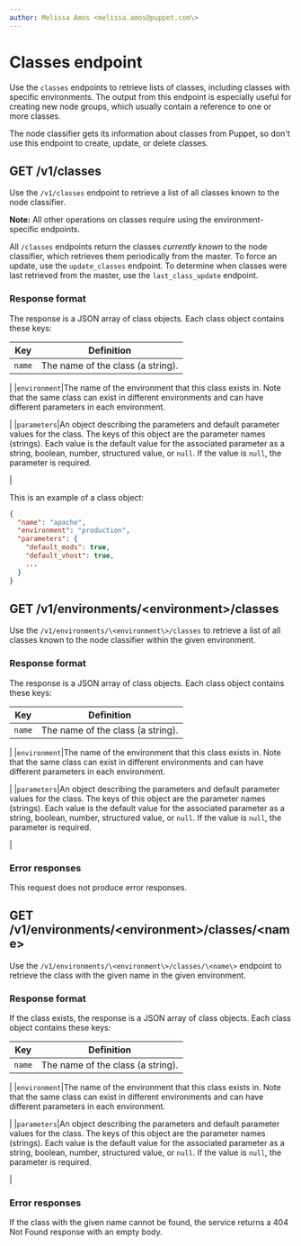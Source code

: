 ```yaml
---
author: Melissa Amos <melissa.amos@puppet.com\>
---
```


# Classes endpoint

Use the `classes` endpoints to retrieve lists of classes, including classes with specific environments. The output from this endpoint is especially useful for creating new node groups, which usually contain a reference to one or more classes.

The node classifier gets its information about classes from Puppet, so don't use this endpoint to create, update, or delete classes.

## GET /v1/classes

Use the `/v1/classes` endpoint to retrieve a list of all classes known to the node classifier.

**Note:** All other operations on classes require using the environment-specific endpoints.

All `/classes` endpoints return the classes *currently known* to the node classifier, which retrieves them periodically from the master. To force an update, use the `update_classes` endpoint. To determine when classes were last retrieved from the master, use the `last_class_update` endpoint.

### Response format

The response is a JSON array of class objects. Each class object contains these keys:

|Key|Definition|
|---|----------|
|`name`|The name of the class \(a string\).

|
|`environment`|The name of the environment that this class exists in. Note that the same class can exist in different environments and can have different parameters in each environment.

|
|`parameters`|An object describing the parameters and default parameter values for the class. The keys of this object are the parameter names \(strings\). Each value is the default value for the associated parameter as a string, boolean, number, structured value, or `null`. If the value is `null`, the parameter is required.

|

This is an example of a class object:

```json
{
  "name": "apache",
  "environment": "production",
  "parameters": {
    "default_mods": true,
    "default_vhost": true,
    ...
  }
}
```

## GET /v1/environments/<environment\>/classes

Use the `/v1/environments/\<environment\>/classes` to retrieve a list of all classes known to the node classifier within the given environment.

### Response format

The response is a JSON array of class objects. Each class object contains these keys:

|Key|Definition|
|---|----------|
|`name`|The name of the class \(a string\).

|
|`environment`|The name of the environment that this class exists in. Note that the same class can exist in different environments and can have different parameters in each environment.

|
|`parameters`|An object describing the parameters and default parameter values for the class. The keys of this object are the parameter names \(strings\). Each value is the default value for the associated parameter as a string, boolean, number, structured value, or `null`. If the value is `null`, the parameter is required.

|

### Error responses

This request does not produce error responses.

## GET /v1/environments/<environment\>/classes/<name\>

Use the `/v1/environments/\<environment\>/classes/\<name\>` endpoint to retrieve the class with the given name in the given environment.

### Response format

If the class exists, the response is a JSON array of class objects. Each class object contains these keys:

|Key|Definition|
|---|----------|
|`name`|The name of the class \(a string\).

|
|`environment`|The name of the environment that this class exists in. Note that the same class can exist in different environments and can have different parameters in each environment.

|
|`parameters`|An object describing the parameters and default parameter values for the class. The keys of this object are the parameter names \(strings\). Each value is the default value for the associated parameter as a string, boolean, number, structured value, or `null`. If the value is `null`, the parameter is required.

|

### Error responses

If the class with the given name cannot be found, the service returns a 404 Not Found response with an empty body.

